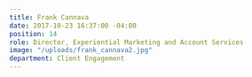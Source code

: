 ```yaml
---
title: Frank Cannava
date: 2017-10-23 16:37:00 -04:00
position: 14
role: Director, Experiential Marketing and Account Services
image: "/uploads/frank_cannava2.jpg"
department: Client Engagement
---
```


